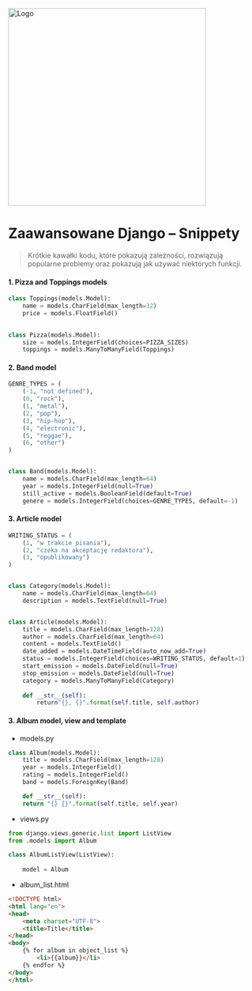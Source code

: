 <img alt="Logo" src="http://coderslab.pl/svg/logo-coderslab.svg" width="400">

# Zaawansowane Django &ndash; Snippety
> Krótkie kawałki kodu, które pokazują zależności, rozwiązują popularne problemy oraz pokazują jak używać niektórych funkcji.


#### 1. Pizza and Toppings models
```python
class Toppings(models.Model):
    name = models.CharField(max_length=32)
    price = models.FloatField()

    
class Pizza(models.Model):
    size = models.IntegerField(choices=PIZZA_SIZES)
    toppings = models.ManyToManyField(Toppings)
```

#### 2. Band model
```python
GENRE_TYPES = (
    (-1, "not defined"),
    (0, "rock"),
    (1, "metal"),
    (2, "pop"),
    (3, "hip-hop"),
    (4, "electronic"),
    (5, "reggae"),
    (6, "other")
)


class Band(models.Model):
    name = models.CharField(max_length=64)
    year = models.IntegerField(null=True)
    still_active = models.BooleanField(default=True)
    genere = models.IntegerField(choices=GENRE_TYPES, default=-1)

```

#### 3. Article model
```python
WRITING_STATUS = (
    (1, "w trakcie pisania"),
    (2, "czeka na akceptację redaktora"),
    (3, "opublikowany")
)


class Category(models.Model):
    name = models.CharField(max_length=64)
    description = models.TextField(null=True)


class Article(models.Model):
    title = models.CharField(max_length=128)
    author = models.CharField(max_length=64)
    content = models.TextField()
    date_added = models.DateTimeField(auto_now_add=True)
    status = models.IntegerField(choices=WRITING_STATUS, default=1)
    start_emission = models.DateField(null=True)
    stop_emission = models.DateField(null=True)
    category = models.ManyToManyField(Category)
	
    def __str__(self):
    	return"{}, {}".format(self.title, self.author) 
```

#### 3. Album model, view and template

* models.py
```python
class Album(models.Model):
    title = models.CharField(max_length=128)
    year = models.IntegerField()
    rating = models.IntegerField()
    band = models.ForeignKey(Band)

    def __str__(self):
	return "{} {}".format(self.title, self.year)
```


* views.py
```python
from django.views.generic.list import ListView
from .models import Album

class AlbumListView(ListView):
	
    model = Album
```


* album_list.html
```html
<!DOCTYPE html>
<html lang="en">
<head>
    <meta charset="UTF-8">
    <title>Title</title>
</head>
<body>
    {% for album in object_list %}
        <li>{{album}}</li>
    {% endfor %}
</body>
</html>
```
